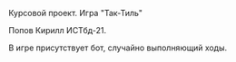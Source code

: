 Курсовой проект. Игра "Так-Тиль"

Попов Кирилл ИСТбд-21.

В игре присутствует бот, случайно выполняющий ходы.
